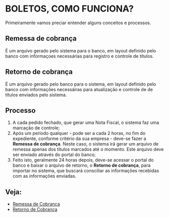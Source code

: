 # BOLETOS, COMO FUNCIONA?

Primeiramente vamos preciar entender alguns conceitos e processos.

## Remessa de cobrança
É um arquivo gerado pelo sistema para o banco, em layout definido pelo banco com informaçoes necessárias para registro e controle de títulos.

## Retorno de cobrança
É um arquivo gerado pelo banco para o sistema, em layout definido pelo banco com informações necessáiras para atualização e controle de de títulos enviados pelo sistema.

## Processo
1. A cada pedido fechado, que gerar uma Nota Fiscal, o sistema faz uma marcação de controle;
2. Após um período qualquer - pode ser a cada 2 horas, no fim do expediente, conforme critério da sua empresa - deve-se fazer a **Remessa de cobrança**.
Neste caso, o sistema irá gerar um arquivo de remessa apenas dos títulos marcados até o momento. Este arquivo deve ser enviado através do portal do banco;
3. Feito isto, geralmente 24 horas depois, deve-se acessar o portal do banco e baixar o arquivo de retorno, o **Retorno de cobrança**, para importar no sistema, que buscará consciliar as informações recebidas com as informações enviadas.

## Veja:
- [Remessa de Cobrança](/financeiro/contacobranca.md)
- [Retorno de Cobrança](/financeiro/cobranca.md)

